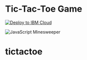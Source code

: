 # Tic-Tac-Toe Game


[![Deploy to IBM Cloud](https://cloud.ibm.com/devops/setup/deploy/button.png)](https://cloud.ibm.com/devops/setup/deploy?repository=https://github.com/olladapunaresh/tictactoe&branch=master)


![JavaScript Minesweeper](https://raw.githubusercontent.com/uzi88/js-tic-tac-toe/master/screen-shot.png)

# tictactoe
